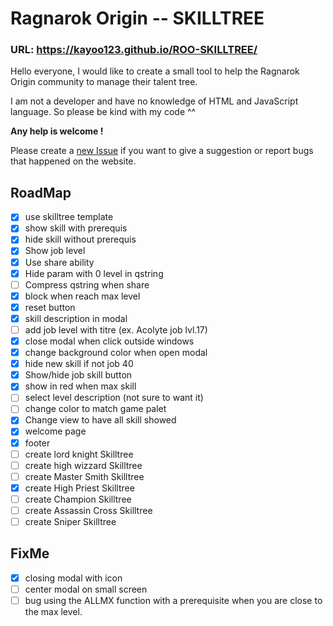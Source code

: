 # Ragnarok Origin -- SKILLTREE

### URL: https://kayoo123.github.io/ROO-SKILLTREE/

Hello everyone,
I would like to create a small tool to help the Ragnarok Origin community to manage their talent tree.

I am not a developer and have no knowledge of HTML and JavaScript language.
So please be kind with my code ^^


**Any help is welcome !**

Please create a [new Issue](https://github.com/kayoo123/ROO-SKILLTREE/issues) if you want to give a suggestion or report bugs that happened on the website.


## RoadMap

- [x] use skilltree template
- [x] show skill with prerequis
- [x] hide skill without prerequis 
- [x] Show job level
- [x] Use share ability
- [x] Hide param with 0 level in qstring
- [ ] Compress qstring when share
- [x] block when reach max level
- [x] reset button
- [x] skill description in modal
- [ ] add job level with titre (ex. Acolyte job lvl.17)
- [x] close modal when click outside windows
- [x] change background color when open modal
- [x] hide new skill if not job 40
- [x] Show/hide job skill button
- [x] show in red when max skill
- [ ] select level description (not sure to want it)
- [ ] change color to match game palet
- [x] Change view to have all skill showed
- [x] welcome page
- [x] footer
- [ ] create lord knight Skilltree
- [ ] create high wizzard Skilltree
- [ ] create Master Smith Skilltree 
- [x] create High Priest Skilltree
- [ ] create Champion Skilltree
- [ ] create Assassin Cross Skilltree
- [ ] create Sniper Skilltree

## FixMe

- [x] closing modal with icon
- [ ] center modal on small screen
- [ ] bug using the ALLMX function with a prerequisite when you are close to the max level.
